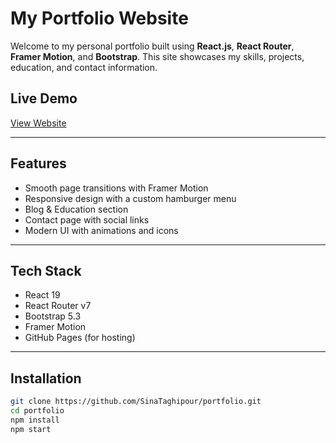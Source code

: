 # My Portfolio Website

Welcome to my personal portfolio built using **React.js**, **React Router**, **Framer Motion**, and **Bootstrap**. This site showcases my skills, projects, education, and contact information.

## Live Demo
 [View Website](https://SinaTaghipour.github.io/portfolio)

---

## Features

- Smooth page transitions with Framer Motion
- Responsive design with a custom hamburger menu
- Blog & Education section
- Contact page with social links
- Modern UI with animations and icons

---

##  Tech Stack

- React 19
- React Router v7
- Bootstrap 5.3
- Framer Motion
- GitHub Pages (for hosting)

---

##  Installation

```bash
git clone https://github.com/SinaTaghipour/portfolio.git
cd portfolio
npm install
npm start
